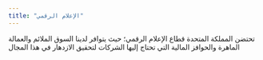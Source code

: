 ```yaml
---
title: "الإعلام الرقمي"
---
```

تحتضن المملكة المتحدة قطاع الإعلام الرقمي؛ حيث يتوافر لدينا السوق الملائم والعمالة الماهرة والحوافز المالية التي تحتاج إليها الشركات لتحقيق الازدهار في هذا المجال
